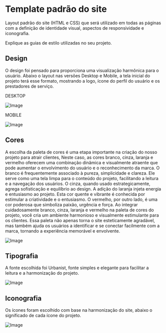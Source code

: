 # Template padrão do site

Layout padrão do site (HTML e CSS) que será utilizado em todas as páginas com a definição de identidade visual, aspectos de responsividade e iconografia.

Explique as guias de estilo utilizadas no seu projeto.

## Design

O design foi pensado para proporciona uma visualização harmônica para o usuário. Abaixo o layout nas versões Desktop e Mobile, a tela inicial do projeto terá esse formato, mostrando a logo, ícone do perfil do usuário e os prestadores de serviço.

DESKTOP

![Image](https://github.com/ICEI-PUC-Minas-PMV-SI/pmv-si-2023-2-pe1-t2-house-hero/assets/143044412/2cc725e4-e34d-467e-beb7-ca3b5bd6286e)

MOBILE

![Image](https://github.com/ICEI-PUC-Minas-PMV-SI/pmv-si-2023-2-pe1-t2-house-hero/assets/143044412/474e7e8e-fc9a-4e25-9719-0b7a07d8b7be)




## Cores

A escolha da paleta de cores é uma etapa importante na criação do nosso projeto para atrair clientes, Neste caso, as cores branco, cinza, laranja e vermelho oferecem uma combinação dinâmica e visualmente atraente que pode aumentar o envolvimento do usuário e o reconhecimento da marca. O branco é frequentemente associado à pureza, simplicidade e clareza. Ele serve como uma tela limpa para o conteúdo do projeto, facilitando a leitura e a navegação dos usuários. O cinza, quando usado estrategicamente, agrega sofisticação e equilíbrio ao design. A adição do laranja injeta energia e entusiasmo ao projeto. Esta cor quente e vibrante é conhecida por estimular a criatividade e o entusiasmo. O vermelho, por outro lado, é uma cor poderosa que simboliza paixão, urgência e força.
Ao integrar cuidadosamente branco, cinza, laranja e vermelho na paleta de cores do projeto, você cria um ambiente harmonioso e visualmente estimulante para os clientes. Essa paleta não apenas torna o site esteticamente agradável, mas também ajuda os usuários a identificar e se conectar facilmente com a marca, tornando a experiência memorável e envolvente.

![Image](https://github.com/ICEI-PUC-Minas-PMV-SI/pmv-si-2023-2-pe1-t2-house-hero/assets/143044412/b0c60550-a4c9-48f8-b9b5-0d513d50fa57)




## Tipografia

A fonte escolhida foi Urbanist, fonte simples e elegante para facilitar a leitura e a harmonização do projeto.



![Image](https://github.com/ICEI-PUC-Minas-PMV-SI/pmv-si-2023-2-pe1-t2-house-hero/assets/143044412/b359d3c0-8981-4c5a-a4fb-198ad6fc5304)


## Iconografia

Os ícones foram escolhido com base na harmonização do site, abaixo o significado de cada ícone do projeto.

![Image](https://github.com/ICEI-PUC-Minas-PMV-SI/pmv-si-2023-2-pe1-t2-house-hero/assets/143044412/b07f0caa-3124-4ec6-bbea-3c9e093902a1)


